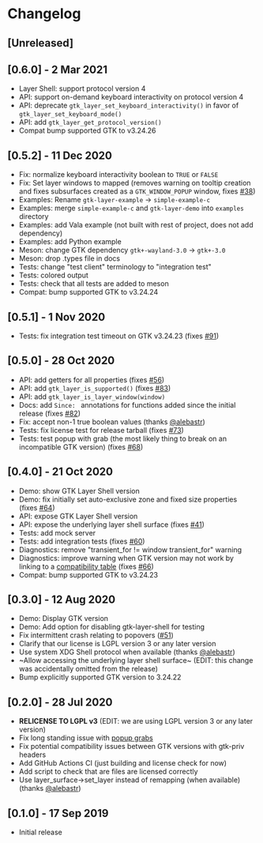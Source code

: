# Changelog

## [Unreleased]

## [0.6.0] - 2 Mar 2021
- Layer Shell: support protocol version 4
- API: support on-demand keyboard interactivity on protocol version 4
- API: deprecate `gtk_layer_set_keyboard_interactivity()` in favor of `gtk_layer_set_keyboard_mode()`
- API: add `gtk_layer_get_protocol_version()`
- Compat bump supported GTK to v3.24.26

## [0.5.2] - 11 Dec 2020
- Fix: normalize keyboard interactivity boolean to `TRUE` or `FALSE`
- Fix: Set layer windows to mapped (removes warning on tooltip creation and fixes subsurfaces created as a `GTK_WINDOW_POPUP` window, fixes [#38](https://github.com/wmww/gtk-layer-shell/issues/38))
- Examples: Rename `gtk-layer-example` -> `simple-example-c`
- Examples: merge `simple-example-c` and `gtk-layer-demo` into `examples` directory
- Examples: add Vala example (not built with rest of project, does not add dependency)
- Examples: add Python example
- Meson: change GTK dependency `gtk+-wayland-3.0` -> `gtk+-3.0`
- Meson: drop .types file in docs
- Tests: change "test client" terminology to "integration test"
- Tests: colored output
- Tests: check that all tests are added to meson
- Compat: bump supported GTK to v3.24.24

## [0.5.1] - 1 Nov 2020
- Tests: fix integration test timeout on GTK v3.24.23 (fixes [#91](https://github.com/wmww/gtk-layer-shell/issues/91))

## [0.5.0] - 28 Oct 2020
- API: add getters for all properties (fixes [#56](https://github.com/wmww/gtk-layer-shell/issues/56))
- API: add `gtk_layer_is_supported()` (fixes [#83](https://github.com/wmww/gtk-layer-shell/issues/83))
- API: add `gtk_layer_is_layer_window(window)`
- Docs: add `Since: ` annotations for functions added since the initial release (fixes [#82](https://github.com/wmww/gtk-layer-shell/issues/82))
- Fix: accept non-1 true boolean values (thanks [@alebastr](https://github.com/alebastr))
- Tests: fix license test for release tarball (fixes [#73](https://github.com/wmww/gtk-layer-shell/issues/73))
- Tests: test popup with grab (the most likely thing to break on an incompatible GTK version) (fixes [#68](https://github.com/wmww/gtk-layer-shell/issues/68))

## [0.4.0] - 21 Oct 2020
- Demo: show GTK Layer Shell version
- Demo: fix initially set auto-exclusive zone and fixed size properties (fixes [#64](https://github.com/wmww/gtk-layer-shell/issues/64))
- API: expose GTK Layer Shell version
- API: expose the underlying layer shell surface (fixes [#41](https://github.com/wmww/gtk-layer-shell/issues/41))
- Tests: add mock server
- Tests: add integration tests (fixes [#60](https://github.com/wmww/gtk-layer-shell/issues/60))
- Diagnostics: remove "transient_for != window transient_for" warning
- Diagnostics: improve warning when GTK version may not work by linking to a [compatibility table](https://github.com/wmww/gtk-layer-shell/blob/master/compatibility.md) (fixes [#66](https://github.com/wmww/gtk-layer-shell/issues/66))
- Compat: bump supported GTK to v3.24.23

## [0.3.0] - 12 Aug 2020
- Demo: Display GTK version
- Demo: Add option for disabling gtk-layer-shell for testing
- Fix intermittent crash relating to popovers ([#51](https://github.com/wmww/gtk-layer-shell/issues/51))
- Clarify that our license is LGPL version 3 or any later version
- Use system XDG Shell protocol when available (thanks [@alebastr](https://github.com/alebastr))
- ~Allow accessing the underlying layer shell surface~ (EDIT: this change was accidentally omitted from the release)
- Bump explicitly supported GTK version to 3.24.22

## [0.2.0] - 28 Jul 2020
- __RELICENSE TO LGPL v3__ (EDIT: we are using LGPL version 3 or any later version)
- Fix long standing issue with [popup grabs](https://github.com/wmww/gtk-layer-shell/issues/9)
- Fix potential compatibility issues between GTK versions with gtk-priv headers
- Add GitHub Actions CI (just building and license check for now)
- Add script to check that are files are licensed correctly
- Use layer_surface->set_layer instead of remapping (when available) (thanks [@alebastr](https://github.com/alebastr))

## [0.1.0] - 17 Sep 2019
- Initial release
